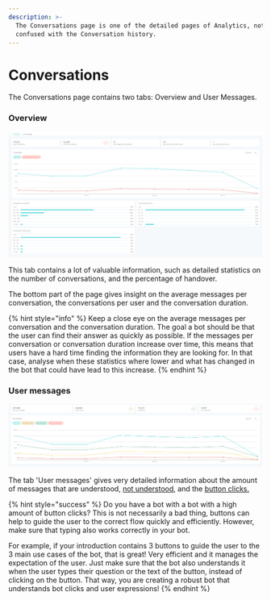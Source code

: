 ```yaml
---
description: >-
  The Conversations page is one of the detailed pages of Analytics, not to be
  confused with the Conversation history.
---
```


# Conversations

The Conversations page contains two tabs: Overview and User Messages.

### Overview

![](../../.gitbook/assets/image%20%28566%29.png)

This tab contains a lot of valuable information, such as detailed statistics on the number of conversations, and the percentage of handover.

The bottom part of the page gives insight on the average messages per conversation, the conversations per user and the conversation duration.

{% hint style="info" %}
Keep a close eye on the average messages per conversation and the conversation duration. The goal a bot should be that the user can find their answer as quickly as possible. If the messages per conversation or conversation duration increase over time, this means that users have a hard time finding the information they are looking for. In that case, analyse when these statistics where lower and what has changed in the bot that could have lead to this increase.
{% endhint %}



### User messages

![](../../.gitbook/assets/image%20%28568%29.png)

The tab 'User messages' gives very detailed information about the amount of messages that are understood, [not understood](https://docs.chatlayer.ai/bot-answers/analytics/definitions#not-understood-message), and the [button clicks.](https://docs.chatlayer.ai/bot-answers/analytics/definitions#button-clicks)

{% hint style="success" %}
Do you have a bot with a bot with a high amount of button clicks? This is not necessarily a bad thing, buttons can help to guide the user to the correct flow quickly and efficiently. However, make sure that typing also works correctly in your bot. 

For example, if your introduction contains 3 buttons to guide the user to the 3 main use cases of the bot, that is great! Very efficient and it manages the expectation of the user. Just make sure that the bot also understands it when the user types their question or the text of the button, instead of clicking on the button. That way, you are creating a robust bot that understands bot clicks and user expressions!
{% endhint %}



